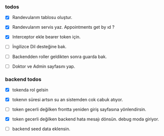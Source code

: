 ### todos

- [x] Randevularım tablosu oluştur.
- [x] Randevularım servis yaz. Appointments get by ıd ?

- [x] Interceptor ekle bearer token için.

- [ ] İngilizce Dil desteğine bak.

- [ ] Backendden roller geldikten sonra guarda bak.
- [ ] Doktor ve Admin sayfasını yap.

### backend todos

- [x] tokenda rol gelsin

- [x] tokenın süresi artsın su an sistemden cok cabuk atıyor.

- [ ] token gecerli değilken frontta yeniden giriş sayfasına yönlendirsin.

- [x] token gecerli değilken backend hata mesajı dönsün. debug moda giriyor.

- [ ] backend seed data eklensin.
